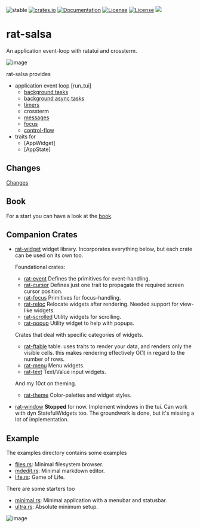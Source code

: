 ![stable](https://img.shields.io/badge/stability-RC--1-850101)
[![crates.io](https://img.shields.io/crates/v/rat-salsa.svg)](https://crates.io/crates/rat-salsa)
[![Documentation](https://docs.rs/rat-salsa/badge.svg)](https://docs.rs/rat-salsa)
[![License](https://img.shields.io/badge/license-MIT-blue.svg)](https://opensource.org/licenses/MIT)
[![License](https://img.shields.io/badge/license-APACHE-blue.svg)](https://www.apache.org/licenses/LICENSE-2.0)
![](https://tokei.rs/b1/github/thscharler/rat-salsa)

# rat-salsa

An application event-loop with ratatui and crossterm.

![image][refMDEditGif]

rat-salsa provides

- application event loop [run_tui]
    - [background tasks](AppContext::spawn)
    - [background async tasks](AppContext::spawn_async)
    - [timers](AppContext::add_timer)
    - crossterm
    - [messages](AppContext::queue)
    - [focus](AppContext::focus)
    - [control-flow](Control)
- traits for
    - [AppWidget]
    - [AppState]

## Changes

[Changes](https://github.com/thscharler/rat-salsa/blob/master/changes.md)

## Book

For a start you can have a look at the [book][refRSBook].

## Companion Crates

* [rat-widget](https://docs.rs/rat-widget)
  widget library. Incorporates everything below, but each crate
  can be used on its own too.

  Foundational crates:

    * [rat-event](https://docs.rs/rat-event)
      Defines the primitives for event-handling.
    * [rat-cursor](https://docs.rs/rat-cursor)
      Defines just one trait to propagate the required screen cursor position.
    * [rat-focus](https://docs.rs/rat-focus)
      Primitives for focus-handling.
    * [rat-reloc](https://docs.rs/rat-reloc)
      Relocate widgets after rendering. Needed support for view-like widgets.
    * [rat-scrolled](https://docs.rs/rat-scrolled)
      Utility widgets for scrolling.
    * [rat-popup](https://docs.rs/rat-popup)
      Utility widget to help with popups.

  Crates that deal with specific categories of widgets.

    * [rat-ftable](https://docs.rs/rat-ftable)
      table. uses traits to render your data, and renders only the visible cells.
      this makes rendering effectively O(1) in regard to the number of rows.
    * [rat-menu](https://docs.rs/rat-menu)
      Menu widgets.
    * [rat-text](https://docs.rs/rat-text)
      Text/Value input widgets.

  And my 10ct on theming.

    * [rat-theme](https://docs.rs/rat-theme)
      Color-palettes and widget styles.

* [rat-window](https://github.com/thscharler/rat-window)
  __Stopped__ for now. Implement windows in the tui.
  Can work with dyn StatefulWidgets too. The groundwork is done,
  but it's missing a lot of implementation.

## Example

The examples directory contains some examples

- [files.rs][refFiles]: Minimal filesystem browser.
- [mdedit.rs][refMDEdit]: Minimal markdown editor.
- [life.rs][refLife]: Game of Life.

There are some starters too

- [minimal.rs][refMinimal]: Minimal application with a menubar and statusbar.
- [ultra.rs][refUltra]: Absolute minimum setup.

![image][refFilesGif]


[refFilesGif]: https://github.com/thscharler/rat-salsa/blob/master/files.gif?raw=true

[refMDEditGif]: https://github.com/thscharler/rat-salsa/blob/master/mdedit.gif?raw=true

[refLife]: https://github.com/thscharler/rat-salsa/blob/master/examples/life.rs

[refMDEdit]: https://github.com/thscharler/rat-salsa/blob/master/examples/mdedit.rs

[refFiles]: https://github.com/thscharler/rat-salsa/blob/master/examples/files.rs

[refMinimal]: https://github.com/thscharler/rat-salsa/blob/master/examples/minimal.rs

[refUltra]: https://github.com/thscharler/rat-salsa/blob/master/examples/ultra.rs

[refRSBook]: https://thscharler.github.io/rat-salsa/